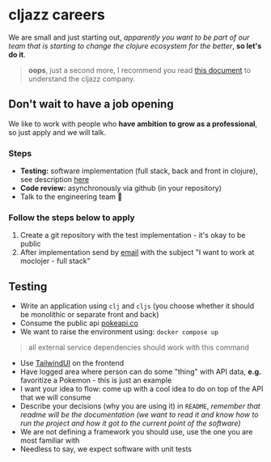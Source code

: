 # cljazz careers

We are small and just starting out, _apparently you want to be part of our team that is starting to change the clojure ecosystem for the better_, **so let's do it**.

> **oops**, just a second more, I recommend you read [this document](https://github.com/cljazz?view_as=public#welcome-to-the-cljazz-team-) to understand the cljazz company.

## Don't wait to have a job opening

We like to work with people who **have ambition to grow as a professional**, so just apply and we will talk.

### Steps

- **Testing:** software implementation (full stack, back and front in clojure), see description [here](#testing)
- **Code review:** asynchronously via github (in your repository)
- Talk to the engineering team :tada:

### Follow the steps below to apply

1. Create a git repository with the test implementation - it's okay to be public
2. After implementation send by [email](mailto:hey@moclojer.com) with the subject "I want to work at moclojer - full stack"


## Testing

- Write an application using `clj` and `cljs` (you choose whether it should be monolithic or separate front and back)
- Consume the public api [pokeapi.co](https://pokeapi.co)
- We want to raise the environment using: `docker compose up`
> all external service dependencies should work with this command
- Use [TailwindUI](tailwindui.com) on the frontend
- Have logged area where person can do some "thing" with API data, **e.g.** favoritize a Pokemon - this is just an example
- I want your idea to flow: come up with a cool idea to do on top of the API that we will consume
- Describe your decisions (why you are using it) in `README`, _remember that readme will be the documentation (we want to read it and know how to run the project and how it got to the current point of the software)_
- We are not defining a framework you should use, use the one you are most familiar with
- Needless to say, we expect software with unit tests
